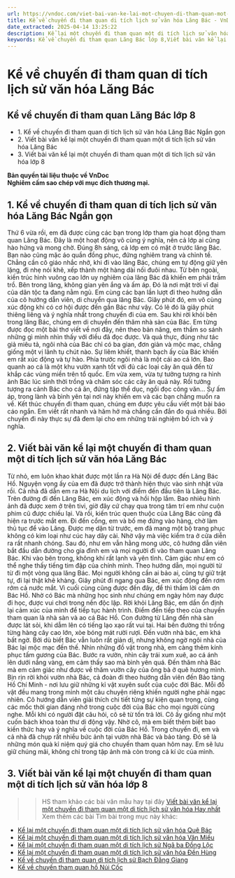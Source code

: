 ```yaml
---
url: https://vndoc.com/viet-bai-van-ke-lai-mot-chuyen-di-tham-quan-mot-di-tich-lich-su-van-hoa-lang-bac-308598
title: Kể về chuyến đi tham quan di tích lịch sử văn hóa Lăng Bác - VnDoc.com
date_extracted: 2025-04-14 13:25:22
description: Kể lại một chuyến đi tham quan một di tích lịch sử văn hóa Lăng Bác lớp 8 được biên soạn nhằm giúp các em HS đạt kết quả tốt trong quá trình làm bài tập và học tập môn Ngữ văn lớp 8.
keywords: Kể về chuyến đi tham quan Lăng Bác lớp 8,Viết bài văn kể lại một chuyến đi tham quan một di tích lịch sử văn hóa Lăng Bác,Kể về chuyến đi tham quan Lăng Bác Ngắn gọn,kể về một chuyến đi thăm lăng bác lớp 8,viết bài văn kể lại một chuyến đi tham quan một di tích lịch sử văn hóa,Viết bài văn kể lại một chuyến đi tham quan lớp 8,Viết bài văn kể lại một chuyến đi tham quan một di tích lịch sử lớp 8,Viết bài văn kể lại một chuyến đi tham quan một di tích lịch sử văn hóa lớp 8
---
```


# Kể về chuyến đi tham quan di tích lịch sử văn hóa Lăng Bác
## **Kể về chuyến đi tham quan Lăng Bác lớp 8**
  * 1\. Kể về chuyến đi tham quan di tích lịch sử văn hóa Lăng Bác Ngắn gọn
  * 2\. Viết bài văn kể lại một chuyến đi tham quan một di tích lịch sử văn hóa Lăng Bác
  * 3\. Viết bài văn kể lại một chuyến đi tham quan một di tích lịch sử văn hóa lớp 8

**Bản quyền tài liệu thuộc về VnDoc**  
**Nghiêm cấm sao chép với mục đích thương mại.**
## **1\. Kể về chuyến đi tham quan di tích lịch sử văn hóa Lăng Bác Ngắn gọn**
Thứ 6 vừa rồi, em đã được cùng các bạn trong lớp tham gia hoạt động tham quan Lăng Bác. Đây là một hoạt động vô cùng ý nghĩa, nên cả lớp ai cũng hào hứng và mong chờ.
Đúng 8h sáng, cả lớp em có mặt ở trước lăng Bác. Bạn nào cũng mặc áo quần đồng phục, đứng nghiêm trang và chỉnh tề. Chẳng cần cô giáo nhắc nhở, khi đi vào lăng Bác, chúng em tự động giữ yên lặng, đi nhẹ nói khẽ, xếp thành một hàng dài nối đuôi nhau. Từ bên ngoài, kiến trúc hình vuông cao lớn uy nghiêm của lăng Bác đã khiến em phải trầm trồ. Bên trong lăng, không gian yên ắng và ấm áp. Đó là nơi mặt trời vĩ đại của dân tộc ta đang nằm ngủ. Em cùng các bạn lần lượt đi theo hướng dẫn của cô hướng dẫn viên, di chuyển qua lăng Bác. Giây phút đó, em vô cùng xúc động khi có cơ hội được đến gần Bác như vậy. Có lẽ đó là giây phút thiêng liêng và ý nghĩa nhất trong chuyến đi của em. Sau khi rời khỏi bên trong lăng Bác, chúng em di chuyển đến thăm nhà sàn của Bác. Em từng được đọc một bài thơ viết về nơi đây, nên theo bản năng, em thầm so sánh những gì mình nhìn thấy với điều đã đọc được. Và quả thực, đúng như tác giả miêu tả, ngôi nhà của Bác chỉ có ba gian, đơn giản và mộc mạc, chẳng giống một vị lãnh tụ chút nào. Sự liêm khiết, thanh bạch ấy của Bác khiến em rất xúc động và tự hào. Phía trước ngôi nhà là một cái ao cá lớn. Bao quanh ao cá là một khu vườn xanh tốt với đủ các loại cây ăn quả đến từ khắp các vùng miền trên tổ quốc. Em vừa xem, vừa tự tưởng tượng ra hình ảnh Bác lúc sinh thời trồng và chăm sóc các cây ăn quả này. Rồi tưởng tượng ra cảnh Bác cho cá ăn, đứng tập thể dục, ngồi đọc công văn… Sự ấm áp, trong lành và bình yên tại nơi này khiến em và các bạn chẳng muốn ra về.
Kết thúc chuyến đi tham quan, chúng em được yêu cầu viết một bài báo cáo ngắn. Em viết rất nhanh và hăm hở mà chẳng cần đắn đo quá nhiều. Bởi chuyến đi này thực sự đã đem lại cho em những trải nghiệm bổ ích và ý nghĩa.
## **2\. Viết bài văn kể lại một chuyến đi tham quan một di tích lịch sử văn hóa Lăng Bác**
Từ nhỏ, em luôn khao khát được một lần ra Hà Nội để được đến Lăng Bác Hồ. Nguyện vọng ấy của em đã được trở thành hiện thực vào sinh nhật vừa rồi. Cả nhà đã dẫn em ra Hà Nội du lịch với điểm đến đầu tiên là Lăng Bác.
Trên đường đi đến Lăng Bác, em xúc động và hồi hộp lắm. Bao nhiêu hình ảnh đã được xem ở trên tivi, giờ đây cứ chạy qua trong tâm trí em như cuộn phim cũ được chiếu lại. Và rồi, kiến trúc quen thuộc của Lăng Bác cũng đã hiện ra trước mắt em. Đi đến cổng, em và bố mẹ đứng vào hàng, chờ làm thủ tục để vào Lăng. Được mẹ dặn từ trước, em đã mang một bộ trang phục không có kim loại như cúc hay dây cài. Nhờ vậy mà việc kiểm tra ở cửa diễn ra rất nhanh chóng.
Sau đó, như em vẫn hằng mong ước, cô hướng dẫn viên bắt đầu dẫn đường cho gia đình em và mọi người đi vào tham quan Lăng Bác. Khi vào bên trong, không khí rất lạnh và yên tĩnh. Cảm giác như em có thể nghe thấy tiếng tim đập của chính mình. Theo hướng dẫn, mọi người từ từ đi một vòng qua lăng Bác. Mọi người không cần ai bảo ai, cũng tự giữ trật tự, đi lại thật khẽ khàng. Giây phút đi ngang qua Bác, em xúc động đến rơm rớm cả nước mắt. Vì cuối cùng cũng được đến đây, để thì thầm lời cảm ơn Bác Hồ. Nhờ có Bác mà những học sinh như chúng em ngày hôm nay được đi học, được vui chơi trong nền độc lập.
Rời khỏi Lăng Bác, em dần ổn định lại cảm xúc của mình để tiếp tục hành trình. Điểm đến tiếp theo của chuyến tham quan là nhà sàn và ao cá Bác Hồ. Con đường từ Lăng đến nhà sàn được lát sỏi, khi dẫm lên có tiếng lạo xạo rất vui tai. Hai bên đường thì trồng từng hàng cây cao lớn, xòe bóng mát rười rượi. Đến vườn nhà bác, em khá bất ngờ. Bởi dù biết Bác vẫn luôn rất giản dị, nhưng không ngờ ngôi nhà của Bác lại mộc mạc đến thế. Nhìn những đồ vật trong nhà, em càng thêm kính phục tấm gương của Bác. Bước ra vườn, nhìn cây trái xum xuê, ao cá ánh lên dưới nắng vàng, em cảm thấy sao mà bình yên quá. Đến thăm nhà Bác mà em cảm giác như được về thăm vườn cây của ông bà ở quê hương mình.
Bịn rịn rời khỏi vườn nhà Bác, cả đoàn đi theo hướng dẫn viên đến Bảo tàng Hồ Chí Minh - nơi lưu giữ những kỉ vật xuyên suốt của cuộc đời Bác. Mỗi đồ vật đều mang trong mỉnh một câu chuyện riêng khiến người nghe phải ngạc nhiên. Cô hướng dẫn viên giải thích chi tiết từng sự kiện quan trọng, cùng các mốc thời gian đáng nhớ trong cuộc đời của Bác cho mọi người cùng nghe. Mỗi khi có người đặt câu hỏi, cô sẽ từ tốn trả lời. Cô ấy giống như một cuốn bách khoa toàn thư di động vậy. Nhờ cô, mà em biết thêm biết bao kiến thức hay và ý nghĩa về cuộc đời của Bác Hồ.
Trong chuyến đi, em và cả nhà đã chụp rất nhiều bức ảnh tại vườn nhà Bác và bảo tàng. Đó sẽ là những món quà kỉ niệm quý giá cho chuyến tham quan hôm nay. Em sẽ lưu giữ chúng mãi, không chỉ trong tập ảnh mà còn trong cả kí ức của mình.
## **3\. Viết bài văn kể lại một chuyến đi tham quan một di tích lịch sử văn hóa lớp 8**
>> HS tham khảo các bài văn mẫu hay tại đây [Viết bài văn kể lại một chuyến đi tham quan một di tích lịch sử văn hóa Hay nhất](<https://vndoc.com/ke-ve-mot-cuoc-di-tham-di-tich-lich-su-136405>)
Xem thêm các bài Tìm bài trong mục này khác:
  * [Kể lại một chuyến đi tham quan một di tích lịch sử văn hóa Quê Bác](</viet-bai-van-ve-que-noi-cua-bac-ho-169294>)
  * [Kể lại một chuyến đi tham quan một di tích lịch sử văn hóa Văn Miếu](</viet-bai-van-ke-lai-mot-chuyen-di-tham-quan-mot-di-tich-lich-su-van-hoa-van-mieu-308599>)
  * [Kể lại một chuyến đi tham quan một di tích lịch sử Ngã ba Đồng Lộc](</ke-ve-chuyen-di-tham-quan-di-tich-lich-su-nga-ba-dong-loc-lop-8-308604>)
  * [Kể lại một chuyến đi tham quan một di tích lịch sử văn hóa Đền Hùng](</viet-bai-van-ke-lai-mot-chuyen-di-tham-quan-mot-di-tich-lich-su-van-hoa-den-hung-308605>)
  * [Kể về chuyến đi tham quan di tích lịch sử Bạch Đằng Giang](</ke-ve-chuyen-di-tham-quan-di-tich-lich-su-bach-dang-giang-lop-8-308601>)
  * [Kể về chuyến tham quan hồ Núi Cốc](</em-hay-ta-va-ke-lai-mot-chuyen-di-tham-quan-o-ho-nui-coc-169962>)

